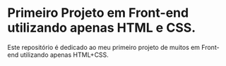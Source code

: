# Primeiro Projeto em Front-end utilizando apenas HTML e CSS.
Este repositório é dedicado ao meu primeiro projeto de muitos em Front-end utilizando apenas HTML+CSS.
